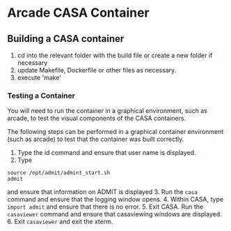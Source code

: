# Arcade CASA Container
## Building a CASA container
1. cd into the relevant folder with the build file or create a new folder if necessary
2. update Makefile, Dockerfile or other files as necessary.
3. execute 'make'
### Testing a Container
You will need to run the container in a graphical environment, such as arcade, to test the visual components of the CASA containers.

The following steps can be performed in a graphical container environment (such as arcade) to test that the container was built correctly.
1. Type the id command and ensure that user name is displayed.
2. Type 
```
source /opt/admit/admint_start.sh
admit
```
   and ensure that information on ADMIT is displayed
3. Run the ```casa``` command and ensure that the logging window opens.
4. Within CASA, type ```import admit``` and ensure that there is no error.
5. Exit CASA. Run the ```casaviewer``` command and ensure that casaviewing windows are displayed.
6. Exit ```casaviewer``` and exit the xterm.